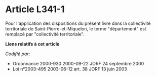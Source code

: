 # Article L341-1

Pour l'application des dispositions du présent livre dans la collectivité territoriale de Saint-Pierre-et-Miquelon, le terme
"département" est remplacé par "collectivité territoriale".

**Liens relatifs à cet article**

_Codifié par_:

  - Ordonnance 2000-930 2000-09-22 JORF 24 septembre 2000
  - Loi n°2003-495 2003-06-12 art. 38 JORF 13 juin 2003
